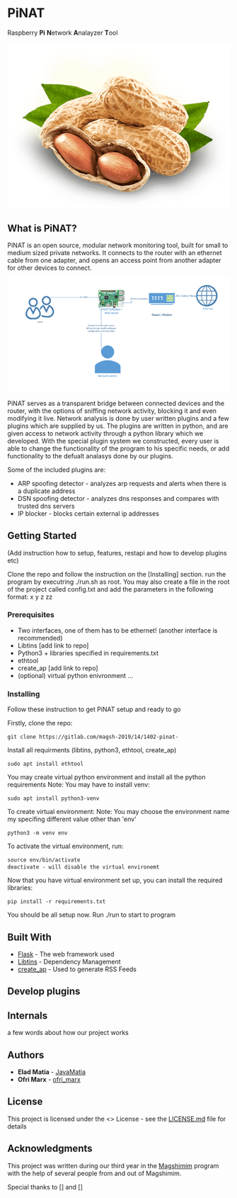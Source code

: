 # PiNAT

Raspberry **Pi** **N**etwork **A**nalayzer **T**ool

![pinat](peanut.png?raw=true)

## What is PiNAT?

PiNAT is an open source, modular network monitoring tool, built for small to 
medium sized private networks. It connects to the router with an ethernet cable 
from one adapter, and opens an access point from another adapter for other devices
to connect. 

![struct](structure.png?raw=true)

PiNAT serves as a transparent bridge between connected devices and the router, 
with the options of sniffing network activity, blocking it and even modifying it
live. Network analysis is done by user written plugins and a few plugins which 
are supplied by us. The plugins are written in python, and are given access to 
network activity through a python library which we developed. With the special 
plugin system we constructed, every user is able to change the functionality of 
the program to his specific needs, or add functionality to the defualt analasys 
done by our plugins.

Some of the included plugins are:
*  ARP spoofing detector - analyzes arp requests and alerts when there is a
duplicate address
*  DSN spoofing detector - analyzes dns responses and compares with trusted dns
servers
*  IP blocker - blocks certain external ip addresses



## Getting Started

(Add instruction how to setup, features, restapi and how to develop plugins etc)

Clone the repo and follow the instruction on the [Installing] section.
run the program by executring ./run.sh as root. 
You may also create a file in the root of the project called config.txt and 
add the parameters in the following format:
x
y
z
zz

### Prerequisites

* Two interfaces, one of them has to be ethernet! (another interface is recommended)
* Libtins [add link to repo]
* Python3 + libraries specified in requirements.txt
* ethtool
* create_ap [add link to repo]
* (optional) virtual python enivronment
...

### Installing

Follow these instruction to get PiNAT setup and ready to go

Firstly, clone the repo:

```
git clone https://gitlab.com/magsh-2019/14/1402-pinat-
```

Install all requirments (libtins, python3, ethtool, create_ap)

```
sudo apt install ethtool
```

You may create virtual python environment and install all the python requirements
Note: You may have to install venv:

```
sudo apt install python3-venv
```

To create virtual environment:
Note: You may choose the environment name my specifing different value other
than 'env'
```
python3 -m venv env 
```
To activate the virtual environment, run:
```
source env/bin/activate
deactivate - will disable the virtual environemt
```

Now that you have virtual environment set up, you can install the required libraries:
```
pip install -r requirements.txt
```

You should be all setup now. Run ./run to start to program


## Built With

* [Flask](url) - The web framework used
* [Libtins](url) - Dependency Management
* [create_ap](url) - Used to generate RSS Feeds


## Develop plugins


## Internals
a few words about how our project works


## Authors

* **Elad Matia** - [JavaMatia](https://gitlab.com/JavaMatia)
* **Ofri Marx** - [ofri_marx](https://gitlab.com/ofri_marx)


## License

This project is licensed under the <> License - see the [LICENSE.md](LICENSE.md) file for details

## Acknowledgments

This project was written during our third year in the [Magshimim](https://www.magshimim.cyber.org.il/) 
program with the help of several people from and out of Magshimim.

Special thanks to [] and []
